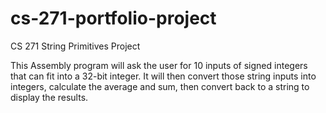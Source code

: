 # cs-271-portfolio-project
CS 271 String Primitives Project

This Assembly program will ask the user for 10 inputs of signed integers that can fit into a 32-bit integer. It will then convert those string inputs into integers, calculate the average and sum, then convert back to a string to display the results.
